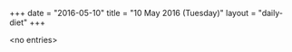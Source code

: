 +++
date = "2016-05-10"
title = "10 May 2016 (Tuesday)"
layout = "daily-diet"
+++

<p>&lt;no entries&gt;</p>